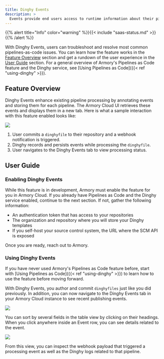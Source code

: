 ```yaml
---
title: Dinghy Events
description: >
  Events provide end users access to runtime information about their pipelines-as-code configurations by adding a new tab to the Armory Cloud UI.
---
```


{{% alert title="Info" color="warning" %}}{{< include "saas-status.md" >}}{{% /alert %}}

With Dinghy Events, users can troubleshoot and resolve most common
pipelines-as-code issues. You can learn how the feature works in the
[Feature Overview](#feature-overview) section and get a rundown of the user
experience in the [User Guide](#user-guide) section. For a general overview of
Armory's Pipelines as Code feature and the Dinghy service, see
[Using Pipelines as Code]({{< ref "using-dinghy" >}}).

## Feature Overview

Dinghy Events enhance existing pipeline processing by annotating events and
storing them for each pipeline. The Armory Cloud UI retrieves these
events and displays them in a new tab. Here is what a sample interaction with this
feature enabled looks like:

![](/images/dinghy/dinghy-events-user-flow.png)

1. User commits a `dinghyfile` to their repository and a webhook notification
is triggered.
1. Dinghy records and persists events while processing the `dinghyfile`.
1. User navigates to the Dinghy Events tab to view processing status.

## User Guide

### Enabling Dinghy Events

While this feature is in development, Armory must enable the feature for you in
Armory Cloud. If you already have Pipelines as Code and the Dinghy service
enabled, continue to the next section. If not, gather the following information:

- An authentication token that has access to your repositories
- The organization and repository where you will store your Dinghy templates
- If you self-host your source control system, the URL where the SCM API is
exposed

Once you are ready, reach out to Armory.

### Using Dinghy Events

If you have never used Armory's Pipelines as Code feature before, start with
[Using Pipelines as Code]({{< ref "using-dinghy" >}}) to learn how to use the
feature before moving forward.

With Dinghy Events, you author and commit `dinghyfiles` just like you did
previously. In addition, you can now navigate to the Dinghy Events tab in your
Armory Cloud instance to see recent publishing events.

![](/images/dinghy/dinghy-events-mvp-default-view.png)

You can sort by several fields in the table view by clicking on their headings.
When you click anywhere inside an Event row, you can see details related to the
event.

![](/images/dinghy/dinghy-events-mvp-log-view.png)

From this view, you can inspect the webhook payload that triggered a processing
event as well as the Dinghy logs related to that pipeline.
